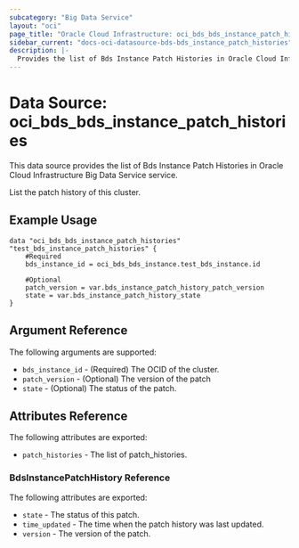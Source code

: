 ```yaml
---
subcategory: "Big Data Service"
layout: "oci"
page_title: "Oracle Cloud Infrastructure: oci_bds_bds_instance_patch_histories"
sidebar_current: "docs-oci-datasource-bds-bds_instance_patch_histories"
description: |-
  Provides the list of Bds Instance Patch Histories in Oracle Cloud Infrastructure Big Data Service service
---
```


# Data Source: oci_bds_bds_instance_patch_histories
This data source provides the list of Bds Instance Patch Histories in Oracle Cloud Infrastructure Big Data Service service.

List the patch history of this cluster.


## Example Usage

```hcl
data "oci_bds_bds_instance_patch_histories" "test_bds_instance_patch_histories" {
	#Required
	bds_instance_id = oci_bds_bds_instance.test_bds_instance.id

	#Optional
	patch_version = var.bds_instance_patch_history_patch_version
	state = var.bds_instance_patch_history_state
}
```

## Argument Reference

The following arguments are supported:

* `bds_instance_id` - (Required) The OCID of the cluster.
* `patch_version` - (Optional) The version of the patch
* `state` - (Optional) The status of the patch.


## Attributes Reference

The following attributes are exported:

* `patch_histories` - The list of patch_histories.

### BdsInstancePatchHistory Reference

The following attributes are exported:

* `state` - The status of this patch.
* `time_updated` - The time when the patch history was last updated.
* `version` - The version of the patch.


